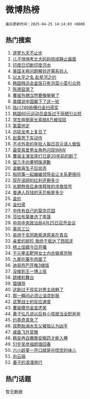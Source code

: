 # 微博热榜

`最后更新时间：2025-04-25 14:14:03 +0800`

## 热门搜索

1. [逐梦九天不止步](https://m.weibo.cn/search?containerid=100103type%3D1%26t%3D10%26q%3D%23%E9%80%90%E6%A2%A6%E4%B9%9D%E5%A4%A9%E4%B8%8D%E6%AD%A2%E6%AD%A5%23&stream_entry_id=51&isnewpage=1&extparam=seat%3D1%26cate%3D10103%26q%3D%2523%25E9%2580%2590%25E6%25A2%25A6%25E4%25B9%259D%25E5%25A4%25A9%25E4%25B8%258D%25E6%25AD%25A2%25E6%25AD%25A5%2523%26dgr%3D0%26filter_type%3Drealtimehot%26stream_entry_id%3D51%26c_type%3D51%26pos%3D0%26display_time%3D1745561641%26pre_seqid%3D174556164149003312204127)
1. [儿子悄悄考北大妈妈惊成静止画面](https://m.weibo.cn/search?containerid=100103type%3D1%26t%3D10%26q%3D%23%E5%84%BF%E5%AD%90%E6%82%84%E6%82%84%E8%80%83%E5%8C%97%E5%A4%A7%E5%A6%88%E5%A6%88%E6%83%8A%E6%88%90%E9%9D%99%E6%AD%A2%E7%94%BB%E9%9D%A2%23&stream_entry_id=31&isnewpage=1&extparam=seat%3D1%26filter_type%3Drealtimehot%26lcate%3D5001%26realpos%3D1%26band_rank%3D1%26cate%3D5001%26q%3D%2523%25E5%2584%25BF%25E5%25AD%2590%25E6%2582%2584%25E6%2582%2584%25E8%2580%2583%25E5%258C%2597%25E5%25A4%25A7%25E5%25A6%2588%25E5%25A6%2588%25E6%2583%258A%25E6%2588%2590%25E9%259D%2599%25E6%25AD%25A2%25E7%2594%25BB%25E9%259D%25A2%2523%26dgr%3D0%26stream_entry_id%3D31%26pos%3D0%26c_type%3D31%26flag%3D2%26display_time%3D1745561641%26pre_seqid%3D174556164149003312204127)
1. [印度已切断印度河水](https://m.weibo.cn/search?containerid=100103type%3D1%26t%3D10%26q%3D%E5%8D%B0%E5%BA%A6%E5%B7%B2%E5%88%87%E6%96%AD%E5%8D%B0%E5%BA%A6%E6%B2%B3%E6%B0%B4&stream_entry_id=31&isnewpage=1&extparam=seat%3D1%26filter_type%3Drealtimehot%26lcate%3D5001%26realpos%3D2%26band_rank%3D2%26cate%3D5001%26q%3D%25E5%258D%25B0%25E5%25BA%25A6%25E5%25B7%25B2%25E5%2588%2587%25E6%2596%25AD%25E5%258D%25B0%25E5%25BA%25A6%25E6%25B2%25B3%25E6%25B0%25B4%26dgr%3D0%26stream_entry_id%3D31%26pos%3D1%26c_type%3D31%26flag%3D1%26display_time%3D1745561641%26pre_seqid%3D174556164149003312204127)
1. [美国关税问题解铃还需系铃人](https://m.weibo.cn/search?containerid=100103type%3D1%26t%3D10%26q%3D%23%E7%BE%8E%E5%9B%BD%E5%85%B3%E7%A8%8E%E9%97%AE%E9%A2%98%E8%A7%A3%E9%93%83%E8%BF%98%E9%9C%80%E7%B3%BB%E9%93%83%E4%BA%BA%23&stream_entry_id=31&isnewpage=1&extparam=seat%3D1%26filter_type%3Drealtimehot%26lcate%3D5001%26realpos%3D3%26band_rank%3D3%26cate%3D5001%26q%3D%2523%25E7%25BE%258E%25E5%259B%25BD%25E5%2585%25B3%25E7%25A8%258E%25E9%2597%25AE%25E9%25A2%2598%25E8%25A7%25A3%25E9%2593%2583%25E8%25BF%2598%25E9%259C%2580%25E7%25B3%25BB%25E9%2593%2583%25E4%25BA%25BA%2523%26dgr%3D0%26stream_entry_id%3D31%26pos%3D2%26c_type%3D31%26flag%3D0%26display_time%3D1745561641%26pre_seqid%3D174556164149003312204127)
1. [以太平之名 赴星河之约](https://m.weibo.cn/search?containerid=100103type%3D1%26t%3D10%26q%3D%23%E4%BB%A5%E5%A4%AA%E5%B9%B3%E4%B9%8B%E5%90%8D+%E8%B5%B4%E6%98%9F%E6%B2%B3%E4%B9%8B%E7%BA%A6%23&stream_entry_id=31&isnewpage=1&extparam=seat%3D1%26filter_type%3Drealtimehot%26lcate%3D5001%26c_type%3D31%26band_rank%3D4%26cate%3D5001%26q%3D%2523%25E4%25BB%25A5%25E5%25A4%25AA%25E5%25B9%25B3%25E4%25B9%258B%25E5%2590%258D%2520%25E8%25B5%25B4%25E6%2598%259F%25E6%25B2%25B3%25E4%25B9%258B%25E7%25BA%25A6%2523%26dgr%3D0%26is_ad_pos%3D1%26stream_entry_id%3D31%26topic_ad%3D1%26adid%3D283991%26pos%3D3%26display_time%3D1745561641%26pre_seqid%3D174556164149003312204127)
1. [韩国残运会盒饭只有泡菜小菜引众怒](https://m.weibo.cn/search?containerid=100103type%3D1%26t%3D10%26q%3D%23%E9%9F%A9%E5%9B%BD%E6%AE%8B%E8%BF%90%E4%BC%9A%E7%9B%92%E9%A5%AD%E5%8F%AA%E6%9C%89%E6%B3%A1%E8%8F%9C%E5%B0%8F%E8%8F%9C%E5%BC%95%E4%BC%97%E6%80%92%23&stream_entry_id=31&isnewpage=1&extparam=seat%3D1%26filter_type%3Drealtimehot%26lcate%3D5001%26realpos%3D4%26band_rank%3D4%26cate%3D5001%26q%3D%2523%25E9%259F%25A9%25E5%259B%25BD%25E6%25AE%258B%25E8%25BF%2590%25E4%25BC%259A%25E7%259B%2592%25E9%25A5%25AD%25E5%258F%25AA%25E6%259C%2589%25E6%25B3%25A1%25E8%258F%259C%25E5%25B0%258F%25E8%258F%259C%25E5%25BC%2595%25E4%25BC%2597%25E6%2580%2592%2523%26dgr%3D0%26stream_entry_id%3D31%26pos%3D4%26c_type%3D31%26flag%3D0%26display_time%3D1745561641%26pre_seqid%3D174556164149003312204127)
1. [陈德容哭了](https://m.weibo.cn/search?containerid=100103type%3D1%26t%3D10%26q%3D%E9%99%88%E5%BE%B7%E5%AE%B9%E5%93%AD%E4%BA%86&stream_entry_id=31&isnewpage=1&extparam=seat%3D1%26filter_type%3Drealtimehot%26lcate%3D5001%26realpos%3D5%26band_rank%3D5%26cate%3D5001%26q%3D%25E9%2599%2588%25E5%25BE%25B7%25E5%25AE%25B9%25E5%2593%25AD%25E4%25BA%2586%26dgr%3D0%26stream_entry_id%3D31%26pos%3D5%26c_type%3D31%26flag%3D1%26display_time%3D1745561641%26pre_seqid%3D174556164149003312204127)
1. [曹骏外甥当然要像舅舅了](https://m.weibo.cn/search?containerid=100103type%3D1%26t%3D10%26q%3D%E6%9B%B9%E9%AA%8F%E5%A4%96%E7%94%A5%E5%BD%93%E7%84%B6%E8%A6%81%E5%83%8F%E8%88%85%E8%88%85%E4%BA%86&stream_entry_id=31&isnewpage=1&extparam=seat%3D1%26filter_type%3Drealtimehot%26lcate%3D5001%26realpos%3D6%26band_rank%3D6%26cate%3D5001%26q%3D%25E6%259B%25B9%25E9%25AA%258F%25E5%25A4%2596%25E7%2594%25A5%25E5%25BD%2593%25E7%2584%25B6%25E8%25A6%2581%25E5%2583%258F%25E8%2588%2585%25E8%2588%2585%25E4%25BA%2586%26dgr%3D0%26stream_entry_id%3D31%26pos%3D6%26c_type%3D31%26flag%3D2%26display_time%3D1745561641%26pre_seqid%3D174556164149003312204127)
1. [美媒说中国赢下了这一轮](https://m.weibo.cn/search?containerid=100103type%3D1%26t%3D10%26q%3D%23%E7%BE%8E%E5%AA%92%E8%AF%B4%E4%B8%AD%E5%9B%BD%E8%B5%A2%E4%B8%8B%E4%BA%86%E8%BF%99%E4%B8%80%E8%BD%AE%23&stream_entry_id=31&isnewpage=1&extparam=seat%3D1%26filter_type%3Drealtimehot%26lcate%3D5001%26realpos%3D7%26band_rank%3D7%26cate%3D5001%26q%3D%2523%25E7%25BE%258E%25E5%25AA%2592%25E8%25AF%25B4%25E4%25B8%25AD%25E5%259B%25BD%25E8%25B5%25A2%25E4%25B8%258B%25E4%25BA%2586%25E8%25BF%2599%25E4%25B8%2580%25E8%25BD%25AE%2523%26dgr%3D0%26stream_entry_id%3D31%26pos%3D7%26c_type%3D31%26flag%3D1%26display_time%3D1745561641%26pre_seqid%3D174556164149003312204127)
1. [陆川749局横扫金扫帚奖](https://m.weibo.cn/search?containerid=100103type%3D1%26t%3D10%26q%3D%23%E9%99%86%E5%B7%9D749%E5%B1%80%E6%A8%AA%E6%89%AB%E9%87%91%E6%89%AB%E5%B8%9A%E5%A5%96%23&stream_entry_id=31&isnewpage=1&extparam=seat%3D1%26filter_type%3Drealtimehot%26lcate%3D5001%26realpos%3D8%26band_rank%3D8%26cate%3D5001%26q%3D%2523%25E9%2599%2586%25E5%25B7%259D749%25E5%25B1%2580%25E6%25A8%25AA%25E6%2589%25AB%25E9%2587%2591%25E6%2589%25AB%25E5%25B8%259A%25E5%25A5%2596%2523%26dgr%3D0%26stream_entry_id%3D31%26pos%3D8%26c_type%3D31%26flag%3D1%26display_time%3D1745561641%26pre_seqid%3D174556164149003312204127)
1. [韩国60元运动员盒饭过于简陋引众怒](https://m.weibo.cn/search?containerid=100103type%3D1%26t%3D10%26q%3D%23%E9%9F%A9%E5%9B%BD60%E5%85%83%E8%BF%90%E5%8A%A8%E5%91%98%E7%9B%92%E9%A5%AD%E8%BF%87%E4%BA%8E%E7%AE%80%E9%99%8B%E5%BC%95%E4%BC%97%E6%80%92%23&stream_entry_id=31&isnewpage=1&extparam=seat%3D1%26filter_type%3Drealtimehot%26lcate%3D5001%26realpos%3D9%26band_rank%3D9%26cate%3D5001%26q%3D%2523%25E9%259F%25A9%25E5%259B%25BD60%25E5%2585%2583%25E8%25BF%2590%25E5%258A%25A8%25E5%2591%2598%25E7%259B%2592%25E9%25A5%25AD%25E8%25BF%2587%25E4%25BA%258E%25E7%25AE%2580%25E9%2599%258B%25E5%25BC%2595%25E4%25BC%2597%25E6%2580%2592%2523%26dgr%3D0%26stream_entry_id%3D31%26pos%3D9%26c_type%3D31%26flag%3D0%26display_time%3D1745561641%26pre_seqid%3D174556164149003312204127)
1. [学生摔倒家长索赔8万被驳回](https://m.weibo.cn/search?containerid=100103type%3D1%26t%3D10%26q%3D%23%E5%AD%A6%E7%94%9F%E6%91%94%E5%80%92%E5%AE%B6%E9%95%BF%E7%B4%A2%E8%B5%948%E4%B8%87%E8%A2%AB%E9%A9%B3%E5%9B%9E%23&stream_entry_id=31&isnewpage=1&extparam=seat%3D1%26filter_type%3Drealtimehot%26lcate%3D5001%26realpos%3D10%26band_rank%3D10%26cate%3D5001%26q%3D%2523%25E5%25AD%25A6%25E7%2594%259F%25E6%2591%2594%25E5%2580%2592%25E5%25AE%25B6%25E9%2595%25BF%25E7%25B4%25A2%25E8%25B5%25948%25E4%25B8%2587%25E8%25A2%25AB%25E9%25A9%25B3%25E5%259B%259E%2523%26dgr%3D0%26stream_entry_id%3D31%26pos%3D10%26c_type%3D31%26flag%3D1%26display_time%3D1745561641%26pre_seqid%3D174556164149003312204127)
1. [氯雷他定](https://m.weibo.cn/search?containerid=100103type%3D1%26t%3D10%26q%3D%E6%B0%AF%E9%9B%B7%E4%BB%96%E5%AE%9A&stream_entry_id=31&isnewpage=1&extparam=seat%3D1%26filter_type%3Drealtimehot%26lcate%3D5001%26realpos%3D11%26band_rank%3D11%26cate%3D5001%26q%3D%25E6%25B0%25AF%25E9%259B%25B7%25E4%25BB%2596%25E5%25AE%259A%26dgr%3D0%26stream_entry_id%3D31%26pos%3D11%26c_type%3D31%26flag%3D2%26display_time%3D1745561641%26pre_seqid%3D174556164149003312204127)
1. [迅猛龙考上复旦了](https://m.weibo.cn/search?containerid=100103type%3D1%26t%3D10%26q%3D%E8%BF%85%E7%8C%9B%E9%BE%99%E8%80%83%E4%B8%8A%E5%A4%8D%E6%97%A6%E4%BA%86&stream_entry_id=31&isnewpage=1&extparam=seat%3D1%26filter_type%3Drealtimehot%26lcate%3D5001%26realpos%3D12%26band_rank%3D12%26cate%3D5001%26q%3D%25E8%25BF%2585%25E7%258C%259B%25E9%25BE%2599%25E8%2580%2583%25E4%25B8%258A%25E5%25A4%258D%25E6%2597%25A6%25E4%25BA%2586%26dgr%3D0%26stream_entry_id%3D31%26pos%3D12%26c_type%3D31%26flag%3D1%26display_time%3D1745561641%26pre_seqid%3D174556164149003312204127)
1. [赵露思下车动作](https://m.weibo.cn/search?containerid=100103type%3D1%26t%3D10%26q%3D%23%E8%B5%B5%E9%9C%B2%E6%80%9D%E4%B8%8B%E8%BD%A6%E5%8A%A8%E4%BD%9C%23&stream_entry_id=31&isnewpage=1&extparam=seat%3D1%26filter_type%3Drealtimehot%26lcate%3D5001%26realpos%3D13%26band_rank%3D13%26cate%3D5001%26q%3D%2523%25E8%25B5%25B5%25E9%259C%25B2%25E6%2580%259D%25E4%25B8%258B%25E8%25BD%25A6%25E5%258A%25A8%25E4%25BD%259C%2523%26dgr%3D0%26stream_entry_id%3D31%26pos%3D13%26c_type%3D31%26flag%3D2%26display_time%3D1745561641%26pre_seqid%3D174556164149003312204127)
1. [不点外卖的年轻人每日百元请人做饭](https://m.weibo.cn/search?containerid=100103type%3D1%26t%3D10%26q%3D%23%E4%B8%8D%E7%82%B9%E5%A4%96%E5%8D%96%E7%9A%84%E5%B9%B4%E8%BD%BB%E4%BA%BA%E6%AF%8F%E6%97%A5%E7%99%BE%E5%85%83%E8%AF%B7%E4%BA%BA%E5%81%9A%E9%A5%AD%23&stream_entry_id=31&isnewpage=1&extparam=seat%3D1%26filter_type%3Drealtimehot%26lcate%3D5001%26realpos%3D14%26band_rank%3D14%26cate%3D5001%26q%3D%2523%25E4%25B8%258D%25E7%2582%25B9%25E5%25A4%2596%25E5%258D%2596%25E7%259A%2584%25E5%25B9%25B4%25E8%25BD%25BB%25E4%25BA%25BA%25E6%25AF%258F%25E6%2597%25A5%25E7%2599%25BE%25E5%2585%2583%25E8%25AF%25B7%25E4%25BA%25BA%25E5%2581%259A%25E9%25A5%25AD%2523%26dgr%3D0%26stream_entry_id%3D31%26pos%3D14%26c_type%3D31%26flag%3D1%26display_time%3D1745561641%26pre_seqid%3D174556164149003312204127)
1. [最受喜爱男女角色闪现WAW](https://m.weibo.cn/search?containerid=100103type%3D1%26t%3D10%26q%3D%23%E6%9C%80%E5%8F%97%E5%96%9C%E7%88%B1%E7%94%B7%E5%A5%B3%E8%A7%92%E8%89%B2%E9%97%AA%E7%8E%B0WAW%23&stream_entry_id=31&isnewpage=1&extparam=seat%3D1%26filter_type%3Drealtimehot%26lcate%3D5001%26realpos%3D15%26band_rank%3D15%26cate%3D5001%26q%3D%2523%25E6%259C%2580%25E5%258F%2597%25E5%2596%259C%25E7%2588%25B1%25E7%2594%25B7%25E5%25A5%25B3%25E8%25A7%2592%25E8%2589%25B2%25E9%2597%25AA%25E7%258E%25B0WAW%2523%26dgr%3D0%26c_type%3D31%26stream_entry_id%3D31%26pos%3D15%26adid%3D284203%26flag%3D1%26display_time%3D1745561641%26pre_seqid%3D174556164149003312204127)
1. [曹骏主演宝莲灯已是20年前的剧了](https://m.weibo.cn/search?containerid=100103type%3D1%26t%3D10%26q%3D%23%E6%9B%B9%E9%AA%8F%E4%B8%BB%E6%BC%94%E5%AE%9D%E8%8E%B2%E7%81%AF%E5%B7%B2%E6%98%AF20%E5%B9%B4%E5%89%8D%E7%9A%84%E5%89%A7%E4%BA%86%23&stream_entry_id=31&isnewpage=1&extparam=seat%3D1%26filter_type%3Drealtimehot%26lcate%3D5001%26realpos%3D16%26band_rank%3D16%26cate%3D5001%26q%3D%2523%25E6%259B%25B9%25E9%25AA%258F%25E4%25B8%25BB%25E6%25BC%2594%25E5%25AE%259D%25E8%258E%25B2%25E7%2581%25AF%25E5%25B7%25B2%25E6%2598%25AF20%25E5%25B9%25B4%25E5%2589%258D%25E7%259A%2584%25E5%2589%25A7%25E4%25BA%2586%2523%26dgr%3D0%26stream_entry_id%3D31%26pos%3D16%26c_type%3D31%26flag%3D1%26display_time%3D1745561641%26pre_seqid%3D174556164149003312204127)
1. [留几手向董明珠道歉](https://m.weibo.cn/search?containerid=100103type%3D1%26t%3D10%26q%3D%23%E7%95%99%E5%87%A0%E6%89%8B%E5%90%91%E8%91%A3%E6%98%8E%E7%8F%A0%E9%81%93%E6%AD%89%23&stream_entry_id=31&isnewpage=1&extparam=seat%3D1%26filter_type%3Drealtimehot%26lcate%3D5001%26realpos%3D17%26band_rank%3D17%26cate%3D5001%26q%3D%2523%25E7%2595%2599%25E5%2587%25A0%25E6%2589%258B%25E5%2590%2591%25E8%2591%25A3%25E6%2598%258E%25E7%258F%25A0%25E9%2581%2593%25E6%25AD%2589%2523%26dgr%3D0%26stream_entry_id%3D31%26pos%3D17%26c_type%3D31%26flag%3D1%26display_time%3D1745561641%26pre_seqid%3D174556164149003312204127)
1. [金敏喜生子后状态](https://m.weibo.cn/search?containerid=100103type%3D1%26t%3D10%26q%3D%23%E9%87%91%E6%95%8F%E5%96%9C%E7%94%9F%E5%AD%90%E5%90%8E%E7%8A%B6%E6%80%81%23&stream_entry_id=31&isnewpage=1&extparam=seat%3D1%26filter_type%3Drealtimehot%26lcate%3D5001%26realpos%3D18%26band_rank%3D18%26cate%3D5001%26q%3D%2523%25E9%2587%2591%25E6%2595%258F%25E5%2596%259C%25E7%2594%259F%25E5%25AD%2590%25E5%2590%258E%25E7%258A%25B6%25E6%2580%2581%2523%26dgr%3D0%26stream_entry_id%3D31%26pos%3D18%26c_type%3D31%26flag%3D1%26display_time%3D1745561641%26pre_seqid%3D174556164149003312204127)
1. [和同事一起蛐蛐领导会让关系更铁吗](https://m.weibo.cn/search?containerid=100103type%3D1%26t%3D10%26q%3D%23%E5%92%8C%E5%90%8C%E4%BA%8B%E4%B8%80%E8%B5%B7%E8%9B%90%E8%9B%90%E9%A2%86%E5%AF%BC%E4%BC%9A%E8%AE%A9%E5%85%B3%E7%B3%BB%E6%9B%B4%E9%93%81%E5%90%97%23&stream_entry_id=31&isnewpage=1&extparam=seat%3D1%26filter_type%3Drealtimehot%26lcate%3D5001%26realpos%3D19%26band_rank%3D19%26cate%3D5001%26q%3D%2523%25E5%2592%258C%25E5%2590%258C%25E4%25BA%258B%25E4%25B8%2580%25E8%25B5%25B7%25E8%259B%2590%25E8%259B%2590%25E9%25A2%2586%25E5%25AF%25BC%25E4%25BC%259A%25E8%25AE%25A9%25E5%2585%25B3%25E7%25B3%25BB%25E6%259B%25B4%25E9%2593%2581%25E5%2590%2597%2523%26dgr%3D0%26stream_entry_id%3D31%26pos%3D19%26c_type%3D31%26flag%3D1%26display_time%3D1745561641%26pre_seqid%3D174556164149003312204127)
1. [现在读研的红利还剩多少](https://m.weibo.cn/search?containerid=100103type%3D1%26t%3D10%26q%3D%E7%8E%B0%E5%9C%A8%E8%AF%BB%E7%A0%94%E7%9A%84%E7%BA%A2%E5%88%A9%E8%BF%98%E5%89%A9%E5%A4%9A%E5%B0%91&stream_entry_id=31&isnewpage=1&extparam=seat%3D1%26is_ai_ask%3D1%26filter_type%3Drealtimehot%26lcate%3D5001%26realpos%3D20%26band_rank%3D20%26cate%3D5001%26q%3D%25E7%258E%25B0%25E5%259C%25A8%25E8%25AF%25BB%25E7%25A0%2594%25E7%259A%2584%25E7%25BA%25A2%25E5%2588%25A9%25E8%25BF%2598%25E5%2589%25A9%25E5%25A4%259A%25E5%25B0%2591%26dgr%3D0%26stream_entry_id%3D31%26pos%3D20%26c_type%3D31%26flag%3D1%26display_time%3D1745561641%26pre_seqid%3D174556164149003312204127)
1. [长期熬夜后身体释放的求救信号](https://m.weibo.cn/search?containerid=100103type%3D1%26t%3D10%26q%3D%23%E9%95%BF%E6%9C%9F%E7%86%AC%E5%A4%9C%E5%90%8E%E8%BA%AB%E4%BD%93%E9%87%8A%E6%94%BE%E7%9A%84%E6%B1%82%E6%95%91%E4%BF%A1%E5%8F%B7%23&stream_entry_id=31&isnewpage=1&extparam=seat%3D1%26filter_type%3Drealtimehot%26lcate%3D5001%26realpos%3D21%26band_rank%3D21%26cate%3D5001%26q%3D%2523%25E9%2595%25BF%25E6%259C%259F%25E7%2586%25AC%25E5%25A4%259C%25E5%2590%258E%25E8%25BA%25AB%25E4%25BD%2593%25E9%2587%258A%25E6%2594%25BE%25E7%259A%2584%25E6%25B1%2582%25E6%2595%2591%25E4%25BF%25A1%25E5%258F%25B7%2523%26dgr%3D0%26stream_entry_id%3D31%26pos%3D21%26c_type%3D31%26flag%3D1%26display_time%3D1745561641%26pre_seqid%3D174556164149003312204127)
1. [普通人存钱的天花板是多少](https://m.weibo.cn/search?containerid=100103type%3D1%26t%3D10%26q%3D%E6%99%AE%E9%80%9A%E4%BA%BA%E5%AD%98%E9%92%B1%E7%9A%84%E5%A4%A9%E8%8A%B1%E6%9D%BF%E6%98%AF%E5%A4%9A%E5%B0%91&stream_entry_id=31&isnewpage=1&extparam=seat%3D1%26filter_type%3Drealtimehot%26lcate%3D5001%26realpos%3D22%26band_rank%3D22%26cate%3D5001%26q%3D%25E6%2599%25AE%25E9%2580%259A%25E4%25BA%25BA%25E5%25AD%2598%25E9%2592%25B1%25E7%259A%2584%25E5%25A4%25A9%25E8%258A%25B1%25E6%259D%25BF%25E6%2598%25AF%25E5%25A4%259A%25E5%25B0%2591%26dgr%3D0%26stream_entry_id%3D31%26pos%3D22%26c_type%3D31%26flag%3D0%26display_time%3D1745561641%26pre_seqid%3D174556164149003312204127)
1. [金价](https://m.weibo.cn/search?containerid=100103type%3D1%26t%3D10%26q%3D%E9%87%91%E4%BB%B7&stream_entry_id=31&isnewpage=1&extparam=seat%3D1%26filter_type%3Drealtimehot%26lcate%3D5001%26realpos%3D23%26band_rank%3D23%26cate%3D5001%26q%3D%25E9%2587%2591%25E4%25BB%25B7%26dgr%3D0%26stream_entry_id%3D31%26pos%3D23%26c_type%3D31%26flag%3D0%26display_time%3D1745561641%26pre_seqid%3D174556164149003312204127)
1. [金扫帚](https://m.weibo.cn/search?containerid=100103type%3D1%26t%3D10%26q%3D%E9%87%91%E6%89%AB%E5%B8%9A&stream_entry_id=31&isnewpage=1&extparam=seat%3D1%26filter_type%3Drealtimehot%26lcate%3D5001%26realpos%3D24%26band_rank%3D24%26cate%3D5001%26q%3D%25E9%2587%2591%25E6%2589%25AB%25E5%25B8%259A%26dgr%3D0%26stream_entry_id%3D31%26pos%3D24%26c_type%3D31%26flag%3D1%26display_time%3D1745561641%26pre_seqid%3D174556164149003312204127)
1. [中传有自己的莫奈花园](https://m.weibo.cn/search?containerid=100103type%3D1%26t%3D10%26q%3D%E4%B8%AD%E4%BC%A0%E6%9C%89%E8%87%AA%E5%B7%B1%E7%9A%84%E8%8E%AB%E5%A5%88%E8%8A%B1%E5%9B%AD&stream_entry_id=31&isnewpage=1&extparam=seat%3D1%26filter_type%3Drealtimehot%26lcate%3D5001%26realpos%3D25%26band_rank%3D25%26cate%3D5001%26q%3D%25E4%25B8%25AD%25E4%25BC%25A0%25E6%259C%2589%25E8%2587%25AA%25E5%25B7%25B1%25E7%259A%2584%25E8%258E%25AB%25E5%25A5%2588%25E8%258A%25B1%25E5%259B%25AD%26dgr%3D0%26stream_entry_id%3D31%26pos%3D25%26c_type%3D31%26flag%3D1%26display_time%3D1745561641%26pre_seqid%3D174556164149003312204127)
1. [莎拉布莱曼选了李晟](https://m.weibo.cn/search?containerid=100103type%3D1%26t%3D10%26q%3D%23%E8%8E%8E%E6%8B%89%E5%B8%83%E8%8E%B1%E6%9B%BC%E9%80%89%E4%BA%86%E6%9D%8E%E6%99%9F%23&stream_entry_id=31&isnewpage=1&extparam=seat%3D1%26filter_type%3Drealtimehot%26lcate%3D5001%26realpos%3D26%26band_rank%3D26%26cate%3D5001%26q%3D%2523%25E8%258E%258E%25E6%258B%2589%25E5%25B8%2583%25E8%258E%25B1%25E6%259B%25BC%25E9%2580%2589%25E4%25BA%2586%25E6%259D%258E%25E6%2599%259F%2523%26dgr%3D0%26stream_entry_id%3D31%26pos%3D26%26c_type%3D31%26flag%3D1%26display_time%3D1745561641%26pre_seqid%3D174556164149003312204127)
1. [中共中央政治局4月25日召开会议](https://m.weibo.cn/search?containerid=100103type%3D1%26t%3D10%26q%3D%23%E4%B8%AD%E5%85%B1%E4%B8%AD%E5%A4%AE%E6%94%BF%E6%B2%BB%E5%B1%804%E6%9C%8825%E6%97%A5%E5%8F%AC%E5%BC%80%E4%BC%9A%E8%AE%AE%23&stream_entry_id=31&isnewpage=1&extparam=seat%3D1%26filter_type%3Drealtimehot%26lcate%3D5001%26realpos%3D27%26band_rank%3D27%26cate%3D5001%26q%3D%2523%25E4%25B8%25AD%25E5%2585%25B1%25E4%25B8%25AD%25E5%25A4%25AE%25E6%2594%25BF%25E6%25B2%25BB%25E5%25B1%25804%25E6%259C%258825%25E6%2597%25A5%25E5%258F%25AC%25E5%25BC%2580%25E4%25BC%259A%25E8%25AE%25AE%2523%26dgr%3D0%26stream_entry_id%3D31%26pos%3D27%26c_type%3D31%26flag%3D1%26display_time%3D1745561641%26pre_seqid%3D174556164149003312204127)
1. [乘风三公](https://m.weibo.cn/search?containerid=100103type%3D1%26t%3D10%26q%3D%E4%B9%98%E9%A3%8E%E4%B8%89%E5%85%AC&stream_entry_id=31&isnewpage=1&extparam=seat%3D1%26filter_type%3Drealtimehot%26lcate%3D5001%26realpos%3D28%26band_rank%3D28%26cate%3D5001%26q%3D%25E4%25B9%2598%25E9%25A3%258E%25E4%25B8%2589%25E5%2585%25AC%26dgr%3D0%26stream_entry_id%3D31%26pos%3D28%26c_type%3D31%26flag%3D0%26display_time%3D1745561641%26pre_seqid%3D174556164149003312204127)
1. [易烊千玺同款索道原来在青岛](https://m.weibo.cn/search?containerid=100103type%3D1%26t%3D10%26q%3D%23%E6%98%93%E7%83%8A%E5%8D%83%E7%8E%BA%E5%90%8C%E6%AC%BE%E7%B4%A2%E9%81%93%E5%8E%9F%E6%9D%A5%E5%9C%A8%E9%9D%92%E5%B2%9B%23&stream_entry_id=31&isnewpage=1&extparam=seat%3D1%26filter_type%3Drealtimehot%26lcate%3D5001%26realpos%3D29%26band_rank%3D29%26cate%3D5001%26q%3D%2523%25E6%2598%2593%25E7%2583%258A%25E5%258D%2583%25E7%258E%25BA%25E5%2590%258C%25E6%25AC%25BE%25E7%25B4%25A2%25E9%2581%2593%25E5%258E%259F%25E6%259D%25A5%25E5%259C%25A8%25E9%259D%2592%25E5%25B2%259B%2523%26dgr%3D0%26stream_entry_id%3D31%26pos%3D29%26c_type%3D31%26flag%3D1%26display_time%3D1745561641%26pre_seqid%3D174556164149003312204127)
1. [亲爱的妍珍 我终于抵达了西班牙](https://m.weibo.cn/search?containerid=100103type%3D1%26t%3D10%26q%3D%E4%BA%B2%E7%88%B1%E7%9A%84%E5%A6%8D%E7%8F%8D+%E6%88%91%E7%BB%88%E4%BA%8E%E6%8A%B5%E8%BE%BE%E4%BA%86%E8%A5%BF%E7%8F%AD%E7%89%99&stream_entry_id=31&isnewpage=1&extparam=seat%3D1%26filter_type%3Drealtimehot%26lcate%3D5001%26realpos%3D30%26band_rank%3D30%26cate%3D5001%26q%3D%25E4%25BA%25B2%25E7%2588%25B1%25E7%259A%2584%25E5%25A6%258D%25E7%258F%258D%2520%25E6%2588%2591%25E7%25BB%2588%25E4%25BA%258E%25E6%258A%25B5%25E8%25BE%25BE%25E4%25BA%2586%25E8%25A5%25BF%25E7%258F%25AD%25E7%2589%2599%26dgr%3D0%26stream_entry_id%3D31%26pos%3D30%26c_type%3D31%26flag%3D0%26display_time%3D1745561641%26pre_seqid%3D174556164149003312204127)
1. [榜上佳婿今日开播](https://m.weibo.cn/search?containerid=100103type%3D1%26t%3D10%26q%3D%23%E6%A6%9C%E4%B8%8A%E4%BD%B3%E5%A9%BF%E4%BB%8A%E6%97%A5%E5%BC%80%E6%92%AD%23&stream_entry_id=31&isnewpage=1&extparam=seat%3D1%26filter_type%3Drealtimehot%26lcate%3D5001%26realpos%3D31%26band_rank%3D31%26cate%3D5001%26q%3D%2523%25E6%25A6%259C%25E4%25B8%258A%25E4%25BD%25B3%25E5%25A9%25BF%25E4%25BB%258A%25E6%2597%25A5%25E5%25BC%2580%25E6%2592%25AD%2523%26dgr%3D0%26stream_entry_id%3D31%26pos%3D31%26c_type%3D31%26flag%3D1%26display_time%3D1745561641%26pre_seqid%3D174556164149003312204127)
1. [千元拳击靶用女士内衣做填充物](https://m.weibo.cn/search?containerid=100103type%3D1%26t%3D10%26q%3D%23%E5%8D%83%E5%85%83%E6%8B%B3%E5%87%BB%E9%9D%B6%E7%94%A8%E5%A5%B3%E5%A3%AB%E5%86%85%E8%A1%A3%E5%81%9A%E5%A1%AB%E5%85%85%E7%89%A9%23&stream_entry_id=31&isnewpage=1&extparam=seat%3D1%26filter_type%3Drealtimehot%26lcate%3D5001%26realpos%3D32%26band_rank%3D32%26cate%3D5001%26q%3D%2523%25E5%258D%2583%25E5%2585%2583%25E6%258B%25B3%25E5%2587%25BB%25E9%259D%25B6%25E7%2594%25A8%25E5%25A5%25B3%25E5%25A3%25AB%25E5%2586%2585%25E8%25A1%25A3%25E5%2581%259A%25E5%25A1%25AB%25E5%2585%2585%25E7%2589%25A9%2523%26dgr%3D0%26stream_entry_id%3D31%26pos%3D32%26c_type%3D31%26flag%3D0%26display_time%3D1745561641%26pre_seqid%3D174556164149003312204127)
1. [九尾吃蓁牛肉面了](https://m.weibo.cn/search?containerid=100103type%3D1%26t%3D10%26q%3D%E4%B9%9D%E5%B0%BE%E5%90%83%E8%93%81%E7%89%9B%E8%82%89%E9%9D%A2%E4%BA%86&stream_entry_id=31&isnewpage=1&extparam=seat%3D1%26filter_type%3Drealtimehot%26lcate%3D5001%26realpos%3D33%26band_rank%3D33%26cate%3D5001%26q%3D%25E4%25B9%259D%25E5%25B0%25BE%25E5%2590%2583%25E8%2593%2581%25E7%2589%259B%25E8%2582%2589%25E9%259D%25A2%25E4%25BA%2586%26dgr%3D0%26stream_entry_id%3D31%26pos%3D33%26c_type%3D31%26flag%3D1%26display_time%3D1745561641%26pre_seqid%3D174556164149003312204127)
1. [迪丽热巴开推3做饭](https://m.weibo.cn/search?containerid=100103type%3D1%26t%3D10%26q%3D%23%E8%BF%AA%E4%B8%BD%E7%83%AD%E5%B7%B4%E5%BC%80%E6%8E%A83%E5%81%9A%E9%A5%AD%23&stream_entry_id=31&isnewpage=1&extparam=seat%3D1%26filter_type%3Drealtimehot%26lcate%3D5001%26realpos%3D34%26band_rank%3D34%26cate%3D5001%26q%3D%2523%25E8%25BF%25AA%25E4%25B8%25BD%25E7%2583%25AD%25E5%25B7%25B4%25E5%25BC%2580%25E6%258E%25A83%25E5%2581%259A%25E9%25A5%25AD%2523%26dgr%3D0%26stream_entry_id%3D31%26pos%3D34%26c_type%3D31%26flag%3D1%26display_time%3D1745561641%26pre_seqid%3D174556164149003312204127)
1. [没接到王一博上班](https://m.weibo.cn/search?containerid=100103type%3D1%26t%3D10%26q%3D%23%E6%B2%A1%E6%8E%A5%E5%88%B0%E7%8E%8B%E4%B8%80%E5%8D%9A%E4%B8%8A%E7%8F%AD%23&stream_entry_id=31&isnewpage=1&extparam=seat%3D1%26filter_type%3Drealtimehot%26lcate%3D5001%26realpos%3D35%26band_rank%3D35%26cate%3D5001%26q%3D%2523%25E6%25B2%25A1%25E6%258E%25A5%25E5%2588%25B0%25E7%258E%258B%25E4%25B8%2580%25E5%258D%259A%25E4%25B8%258A%25E7%258F%25AD%2523%26dgr%3D0%26stream_entry_id%3D31%26pos%3D35%26c_type%3D31%26flag%3D1%26display_time%3D1745561641%26pre_seqid%3D174556164149003312204127)
1. [跳楼机舞台](https://m.weibo.cn/search?containerid=100103type%3D1%26t%3D10%26q%3D%23%E8%B7%B3%E6%A5%BC%E6%9C%BA%E8%88%9E%E5%8F%B0%23&stream_entry_id=31&isnewpage=1&extparam=seat%3D1%26filter_type%3Drealtimehot%26lcate%3D5001%26realpos%3D36%26band_rank%3D36%26cate%3D5001%26q%3D%2523%25E8%25B7%25B3%25E6%25A5%25BC%25E6%259C%25BA%25E8%2588%259E%25E5%258F%25B0%2523%26dgr%3D0%26stream_entry_id%3D31%26pos%3D36%26c_type%3D31%26flag%3D1%26display_time%3D1745561641%26pre_seqid%3D174556164149003312204127)
1. [猿辅导](https://m.weibo.cn/search?containerid=100103type%3D1%26t%3D10%26q%3D%E7%8C%BF%E8%BE%85%E5%AF%BC&stream_entry_id=31&isnewpage=1&extparam=seat%3D1%26filter_type%3Drealtimehot%26lcate%3D5001%26realpos%3D37%26band_rank%3D37%26cate%3D5001%26q%3D%25E7%258C%25BF%25E8%25BE%2585%25E5%25AF%25BC%26dgr%3D0%26stream_entry_id%3D31%26pos%3D37%26c_type%3D31%26flag%3D1%26display_time%3D1745561641%26pre_seqid%3D174556164149003312204127)
1. [这剧过于现实对男主祛魅了](https://m.weibo.cn/search?containerid=100103type%3D1%26t%3D10%26q%3D%E8%BF%99%E5%89%A7%E8%BF%87%E4%BA%8E%E7%8E%B0%E5%AE%9E%E5%AF%B9%E7%94%B7%E4%B8%BB%E7%A5%9B%E9%AD%85%E4%BA%86&stream_entry_id=31&isnewpage=1&extparam=seat%3D1%26filter_type%3Drealtimehot%26lcate%3D5001%26realpos%3D38%26band_rank%3D38%26cate%3D5001%26q%3D%25E8%25BF%2599%25E5%2589%25A7%25E8%25BF%2587%25E4%25BA%258E%25E7%258E%25B0%25E5%25AE%259E%25E5%25AF%25B9%25E7%2594%25B7%25E4%25B8%25BB%25E7%25A5%259B%25E9%25AD%2585%25E4%25BA%2586%26dgr%3D0%26stream_entry_id%3D31%26pos%3D38%26c_type%3D31%26flag%3D1%26display_time%3D1745561641%26pre_seqid%3D174556164149003312204127)
1. [那一瞬间必须让油烫到我](https://m.weibo.cn/search?containerid=100103type%3D1%26t%3D10%26q%3D%E9%82%A3%E4%B8%80%E7%9E%AC%E9%97%B4%E5%BF%85%E9%A1%BB%E8%AE%A9%E6%B2%B9%E7%83%AB%E5%88%B0%E6%88%91&stream_entry_id=31&isnewpage=1&extparam=seat%3D1%26filter_type%3Drealtimehot%26lcate%3D5001%26realpos%3D39%26band_rank%3D39%26cate%3D5001%26q%3D%25E9%2582%25A3%25E4%25B8%2580%25E7%259E%25AC%25E9%2597%25B4%25E5%25BF%2585%25E9%25A1%25BB%25E8%25AE%25A9%25E6%25B2%25B9%25E7%2583%25AB%25E5%2588%25B0%25E6%2588%2591%26dgr%3D0%26stream_entry_id%3D31%26pos%3D39%26c_type%3D31%26flag%3D1%26display_time%3D1745561641%26pre_seqid%3D174556164149003312204127)
1. [武警战士的反应速度](https://m.weibo.cn/search?containerid=100103type%3D1%26t%3D10%26q%3D%E6%AD%A6%E8%AD%A6%E6%88%98%E5%A3%AB%E7%9A%84%E5%8F%8D%E5%BA%94%E9%80%9F%E5%BA%A6&stream_entry_id=31&isnewpage=1&extparam=seat%3D1%26filter_type%3Drealtimehot%26lcate%3D5001%26realpos%3D40%26band_rank%3D40%26cate%3D5001%26q%3D%25E6%25AD%25A6%25E8%25AD%25A6%25E6%2588%2598%25E5%25A3%25AB%25E7%259A%2584%25E5%258F%258D%25E5%25BA%2594%25E9%2580%259F%25E5%25BA%25A6%26dgr%3D0%26stream_entry_id%3D31%26pos%3D40%26c_type%3D31%26flag%3D1%26display_time%3D1745561641%26pre_seqid%3D174556164149003312204127)
1. [曹骏模仿金宣虎笑](https://m.weibo.cn/search?containerid=100103type%3D1%26t%3D10%26q%3D%E6%9B%B9%E9%AA%8F%E6%A8%A1%E4%BB%BF%E9%87%91%E5%AE%A3%E8%99%8E%E7%AC%91&stream_entry_id=31&isnewpage=1&extparam=seat%3D1%26filter_type%3Drealtimehot%26lcate%3D5001%26realpos%3D41%26band_rank%3D41%26cate%3D5001%26q%3D%25E6%259B%25B9%25E9%25AA%258F%25E6%25A8%25A1%25E4%25BB%25BF%25E9%2587%2591%25E5%25AE%25A3%25E8%2599%258E%25E7%25AC%2591%26dgr%3D0%26stream_entry_id%3D31%26pos%3D41%26c_type%3D31%26flag%3D1%26display_time%3D1745561641%26pre_seqid%3D174556164149003312204127)
1. [黄子弘凡说以后有小孩就当全职爸爸](https://m.weibo.cn/search?containerid=100103type%3D1%26t%3D10%26q%3D%E9%BB%84%E5%AD%90%E5%BC%98%E5%87%A1%E8%AF%B4%E4%BB%A5%E5%90%8E%E6%9C%89%E5%B0%8F%E5%AD%A9%E5%B0%B1%E5%BD%93%E5%85%A8%E8%81%8C%E7%88%B8%E7%88%B8&stream_entry_id=31&isnewpage=1&extparam=seat%3D1%26filter_type%3Drealtimehot%26lcate%3D5001%26realpos%3D42%26band_rank%3D42%26cate%3D5001%26q%3D%25E9%25BB%2584%25E5%25AD%2590%25E5%25BC%2598%25E5%2587%25A1%25E8%25AF%25B4%25E4%25BB%25A5%25E5%2590%258E%25E6%259C%2589%25E5%25B0%258F%25E5%25AD%25A9%25E5%25B0%25B1%25E5%25BD%2593%25E5%2585%25A8%25E8%2581%258C%25E7%2588%25B8%25E7%2588%25B8%26dgr%3D0%26stream_entry_id%3D31%26pos%3D42%26c_type%3D31%26flag%3D1%26display_time%3D1745561641%26pre_seqid%3D174556164149003312204127)
1. [约基奇真急了](https://m.weibo.cn/search?containerid=100103type%3D1%26t%3D10%26q%3D%23%E7%BA%A6%E5%9F%BA%E5%A5%87%E7%9C%9F%E6%80%A5%E4%BA%86%23&stream_entry_id=31&isnewpage=1&extparam=seat%3D1%26filter_type%3Drealtimehot%26lcate%3D5001%26realpos%3D43%26band_rank%3D43%26cate%3D5001%26q%3D%2523%25E7%25BA%25A6%25E5%259F%25BA%25E5%25A5%2587%25E7%259C%259F%25E6%2580%25A5%25E4%25BA%2586%2523%26dgr%3D0%26stream_entry_id%3D31%26pos%3D43%26c_type%3D31%26flag%3D1%26display_time%3D1745561641%26pre_seqid%3D174556164149003312204127)
1. [双胞胎溺水生父被指认为凶手](https://m.weibo.cn/search?containerid=100103type%3D1%26t%3D10%26q%3D%E5%8F%8C%E8%83%9E%E8%83%8E%E6%BA%BA%E6%B0%B4%E7%94%9F%E7%88%B6%E8%A2%AB%E6%8C%87%E8%AE%A4%E4%B8%BA%E5%87%B6%E6%89%8B&stream_entry_id=31&isnewpage=1&extparam=seat%3D1%26filter_type%3Drealtimehot%26lcate%3D5001%26realpos%3D44%26band_rank%3D44%26cate%3D5001%26q%3D%25E5%258F%258C%25E8%2583%259E%25E8%2583%258E%25E6%25BA%25BA%25E6%25B0%25B4%25E7%2594%259F%25E7%2588%25B6%25E8%25A2%25AB%25E6%258C%2587%25E8%25AE%25A4%25E4%25B8%25BA%25E5%2587%25B6%25E6%2589%258B%26dgr%3D0%26stream_entry_id%3D31%26pos%3D44%26c_type%3D31%26flag%3D0%26display_time%3D1745561641%26pre_seqid%3D174556164149003312204127)
1. [咸鱼飞升官微](https://m.weibo.cn/search?containerid=100103type%3D1%26t%3D10%26q%3D%E5%92%B8%E9%B1%BC%E9%A3%9E%E5%8D%87%E5%AE%98%E5%BE%AE&stream_entry_id=31&isnewpage=1&extparam=seat%3D1%26filter_type%3Drealtimehot%26lcate%3D5001%26realpos%3D45%26band_rank%3D45%26cate%3D5001%26q%3D%25E5%2592%25B8%25E9%25B1%25BC%25E9%25A3%259E%25E5%258D%2587%25E5%25AE%2598%25E5%25BE%25AE%26dgr%3D0%26stream_entry_id%3D31%26pos%3D45%26c_type%3D31%26flag%3D1%26display_time%3D1745561641%26pre_seqid%3D174556164149003312204127)
1. [韩安冉自曝靠安眠药才能入睡](https://m.weibo.cn/search?containerid=100103type%3D1%26t%3D10%26q%3D%23%E9%9F%A9%E5%AE%89%E5%86%89%E8%87%AA%E6%9B%9D%E9%9D%A0%E5%AE%89%E7%9C%A0%E8%8D%AF%E6%89%8D%E8%83%BD%E5%85%A5%E7%9D%A1%23&stream_entry_id=31&isnewpage=1&extparam=seat%3D1%26filter_type%3Drealtimehot%26lcate%3D5001%26realpos%3D46%26band_rank%3D46%26cate%3D5001%26q%3D%2523%25E9%259F%25A9%25E5%25AE%2589%25E5%2586%2589%25E8%2587%25AA%25E6%259B%259D%25E9%259D%25A0%25E5%25AE%2589%25E7%259C%25A0%25E8%258D%25AF%25E6%2589%258D%25E8%2583%25BD%25E5%2585%25A5%25E7%259D%25A1%2523%26dgr%3D0%26stream_entry_id%3D31%26pos%3D46%26c_type%3D31%26flag%3D1%26display_time%3D1745561641%26pre_seqid%3D174556164149003312204127)
1. [51岁吴彦祖颜值回春](https://m.weibo.cn/search?containerid=100103type%3D1%26t%3D10%26q%3D51%E5%B2%81%E5%90%B4%E5%BD%A6%E7%A5%96%E9%A2%9C%E5%80%BC%E5%9B%9E%E6%98%A5&stream_entry_id=31&isnewpage=1&extparam=seat%3D1%26filter_type%3Drealtimehot%26lcate%3D5001%26realpos%3D47%26band_rank%3D47%26cate%3D5001%26q%3D51%25E5%25B2%2581%25E5%2590%25B4%25E5%25BD%25A6%25E7%25A5%2596%25E9%25A2%259C%25E5%2580%25BC%25E5%259B%259E%25E6%2598%25A5%26dgr%3D0%26stream_entry_id%3D31%26pos%3D47%26c_type%3D31%26flag%3D1%26display_time%3D1745561641%26pre_seqid%3D174556164149003312204127)
1. [六小龄童一开口就是孙悟空的味儿](https://m.weibo.cn/search?containerid=100103type%3D1%26t%3D10%26q%3D%E5%85%AD%E5%B0%8F%E9%BE%84%E7%AB%A5%E4%B8%80%E5%BC%80%E5%8F%A3%E5%B0%B1%E6%98%AF%E5%AD%99%E6%82%9F%E7%A9%BA%E7%9A%84%E5%91%B3%E5%84%BF&stream_entry_id=31&isnewpage=1&extparam=seat%3D1%26filter_type%3Drealtimehot%26lcate%3D5001%26realpos%3D48%26band_rank%3D48%26cate%3D5001%26q%3D%25E5%2585%25AD%25E5%25B0%258F%25E9%25BE%2584%25E7%25AB%25A5%25E4%25B8%2580%25E5%25BC%2580%25E5%258F%25A3%25E5%25B0%25B1%25E6%2598%25AF%25E5%25AD%2599%25E6%2582%259F%25E7%25A9%25BA%25E7%259A%2584%25E5%2591%25B3%25E5%2584%25BF%26dgr%3D0%26stream_entry_id%3D31%26pos%3D48%26c_type%3D31%26flag%3D1%26display_time%3D1745561641%26pre_seqid%3D174556164149003312204127)
1. [向云端](https://m.weibo.cn/search?containerid=100103type%3D1%26t%3D10%26q%3D%E5%90%91%E4%BA%91%E7%AB%AF&stream_entry_id=31&isnewpage=1&extparam=seat%3D1%26filter_type%3Drealtimehot%26lcate%3D5001%26realpos%3D49%26band_rank%3D49%26cate%3D5001%26q%3D%25E5%2590%2591%25E4%25BA%2591%25E7%25AB%25AF%26dgr%3D0%26stream_entry_id%3D31%26pos%3D49%26c_type%3D31%26flag%3D1%26display_time%3D1745561641%26pre_seqid%3D174556164149003312204127)
1. [妻子的浪漫旅行](https://m.weibo.cn/search?containerid=100103type%3D1%26t%3D10%26q%3D%E5%A6%BB%E5%AD%90%E7%9A%84%E6%B5%AA%E6%BC%AB%E6%97%85%E8%A1%8C&stream_entry_id=31&isnewpage=1&extparam=seat%3D1%26filter_type%3Drealtimehot%26lcate%3D5001%26realpos%3D50%26band_rank%3D50%26cate%3D5001%26q%3D%25E5%25A6%25BB%25E5%25AD%2590%25E7%259A%2584%25E6%25B5%25AA%25E6%25BC%25AB%25E6%2597%2585%25E8%25A1%258C%26dgr%3D0%26stream_entry_id%3D31%26pos%3D50%26c_type%3D31%26flag%3D1%26display_time%3D1745561641%26pre_seqid%3D174556164149003312204127)

## 热门话题

暂无数据
